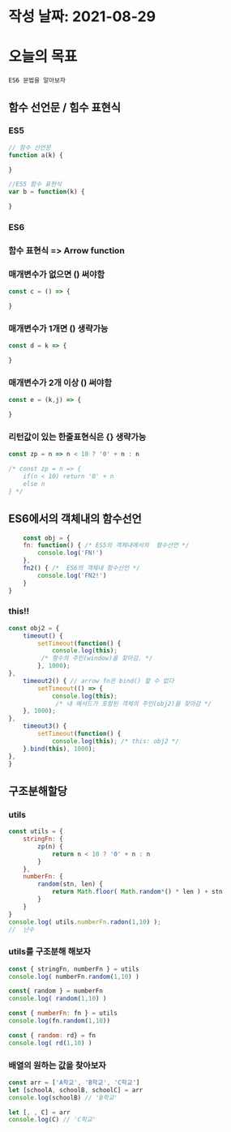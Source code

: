 # 작성 날짜: 2021-08-29
# 오늘의 목표
`ES6 문법을 알아보자`
## 함수 선언문 / 힘수 표현식
### ES5
```js
// 함수 선언문
function a(k) {

}

//ES5 함수 표현식
var b = function(k) {

} 
```

### ES6
### 함수 표현식 => Arrow function
### 매개변수가 없으면 () 써야함
```js
const c = () => { 

}
```
### 매개변수가 1개면 () 생략가능
```js
const d = k => {

}
```
### 매개변수가 2개 이상 () 써야함
```js
const e = (k,j) => {

}
```

### 리턴값이 있는 한줄표현식은 {} 생략가능
```js
const zp = n => n < 10 ? '0' + n : n

/* const zp = n => {
	if(n < 10) return '0' + n
	else n
} */
```
## 	ES6에서의 객체내의 함수선언
```js
	const obj = {
	fn: function() { /* ES5의 객체내에서의  함수선언 */
		console.log('FN!')
	},
	fn2() { /*  ES6의 객체내 함수선언 */
		console.log('FN2!')
	}
}
```
### this!!
```js
const obj2 = {
	timeout() { 
		setTimeout(function() {
			console.log(this);
		 /* 함수의 주인(window)을 찾아감. */
		}, 1000);
},
	timeout2() { // arrow fn은 bind() 할 수 없다
		setTimeout(() => {  
			console.log(this); 
			 /* 내 메서드가 포함된 객체의 주인(obj2)을 찾아감 */
	}, 1000);
},
	timeout3() {
		setTimeout(function() { 
			console.log(this); /* this: obj2 */
	}.bind(this), 1000);
},
}
```

## 구조분해할당
### utils 
```js
const utils = {
	stringFn: {
		zp(n) {
			return n < 10 ? '0' + n : n
		}
	},
	numberFn: {
		random(stn, len) {
			return Math.floor( Math.random*() * len ) + stn
		}
	}
}
console.log( utils.numberFn.radon(1,10) );
//  난수
```
### utils를 구조분해 해보자
```js
const { stringFn, numberFn } = utils
console.log( numberFn.random(1,10) )

const{ random } = numberFn
console.log( random(1,10) )

const { numberFn: fn } = utils
console.log(fn.random(1,10))

const { random: rd} = fn
console.log( rd(1,10) )
```

### 배열의 원하는 값을 찾아보자
```js
const arr = ['A학교', 'B학교', 'C학교']
let [schoolA, schoolB, schoolC] = arr
console.log(schoolB) // 'B학교'

let [, , C] = arr
console.log(C) // 'C학교'
```



